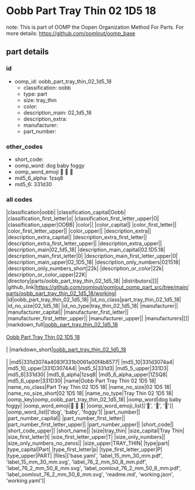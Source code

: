# Oobb Part Tray Thin 02 1D5 18  

note: This is part of OOMP the Oopen Organization Method For Parts. For more details: https://github.com/oomlout/oomp_base

##  part details





### id
* oomp_id: oobb_part_tray_thin_02_1d5_18
  * classification: oobb
  * type: part
  * size: tray_thin
  * color: 
  * description_main: 02_1d5_18
  * description_extra: 
  * manufacturer: 
  * part_number: 

### other_codes
* short_code: 
* oomp_word: dog baby foggy
* oomp_word_emoji :dog: :baby: :foggy:
* md5_6_alpha: 1zsq8
* md5_6: 331d30

### all codes 
|classification|oobb|
|classification_capital|Oobb|
|classification_first_letter|o|
|classification_first_letter_upper|O|
|classification_upper|OOBB|
|color||
|color_capital||
|color_first_letter||
|color_first_letter_upper||
|color_upper||
|description_extra||
|description_extra_capital||
|description_extra_first_letter||
|description_extra_first_letter_upper||
|description_extra_upper||
|description_main|02_1d5_18|
|description_main_capital|02.1D5.18|
|description_main_first_letter|0|
|description_main_first_letter_upper|0|
|description_main_upper|02_1D5_18|
|description_only_numbers|021518|
|description_only_numbers_short|22k|
|description_or_color|22k|
|description_or_color_upper|22K|
|directory|parts/oobb_part_tray_thin_02_1d5_18|
|distributors|[]|
|github_link|https://github.com/oomlout/oomlout_oomp_part_src/tree/main/parts/oobb_part_tray_thin_02_1d5_18/working|
|id|oobb_part_tray_thin_02_1d5_18|
|id_no_class|part_tray_thin_02_1d5_18|
|id_no_size|02_1d5_18|
|id_no_type|tray_thin_02_1d5_18|
|manufacturer||
|manufacturer_capital||
|manufacturer_first_letter||
|manufacturer_first_letter_upper||
|manufacturer_upper||
|manufacturers|[]|
|markdown_full|[oobb_part_tray_thin_02_1d5_18](https://github.com/oomlout/oomlout_oomp_part_src/tree/main/parts/oobb_part_tray_thin_02_1d5_18/working)<br>[](https://github.com/oomlout/oomlout_oomp_part_src/tree/main/parts/oobb_part_tray_thin_02_1d5_18/working)<br>[Oobb Part Tray Thin 02 1D5 18](https://github.com/oomlout/oomlout_oomp_part_src/tree/main/parts/oobb_part_tray_thin_02_1d5_18/working)<br><br>|
|markdown_short|[oobb_part_tray_thin_02_1d5_18](https://github.com/oomlout/oomlout_oomp_part_src/tree/main/parts/oobb_part_tray_thin_02_1d5_18/working)<br><br>|
|md5|331d3074a4083f331b0061a00f4b8577|
|md5_10|331d3074a4|
|md5_10_upper|331D3074A4|
|md5_5|331d3|
|md5_5_upper|331D3|
|md5_6|331d30|
|md5_6_alpha|1zsq8|
|md5_6_alpha_upper|1ZSQ8|
|md5_6_upper|331D30|
|name|Oobb Part Tray Thin 02 1D5 18|
|name_no_class|Part Tray Thin 02 1D5 18|
|name_no_size|02 1D5 18|
|name_no_size_short|02 1D5 18|
|name_no_type|Tray Thin 02 1D5 18|
|oomp_key|oomp_oobb_part_tray_thin_02_1d5_18|
|oomp_word|dog baby foggy|
|oomp_word_emoji|:dog: :baby: :foggy:|
|oomp_word_emoji_list|[':dog:', ':baby:', ':foggy:']|
|oomp_word_list|['dog', 'baby', 'foggy']|
|part_number||
|part_number_capital||
|part_number_first_letter||
|part_number_first_letter_upper||
|part_number_upper||
|short_code||
|short_code_upper||
|short_name||
|size|tray_thin|
|size_capital|Tray Thin|
|size_first_letter|t|
|size_first_letter_upper|T|
|size_only_numbers||
|size_only_numbers_no_zeros||
|size_upper|TRAY_THIN|
|type|part|
|type_capital|Part|
|type_first_letter|p|
|type_first_letter_upper|P|
|type_upper|PART|
|files|['base.yaml', 'label_15_mm_30_mm.pdf', 'label_15_mm_30_mm.svg', 'label_76_2_mm_50_8_mm.pdf', 'label_76_2_mm_50_8_mm.svg', 'label_oomlout_76_2_mm_50_8_mm.pdf', 'label_oomlout_76_2_mm_50_8_mm.svg', 'readme.md', 'working.json', 'working.yaml']|
